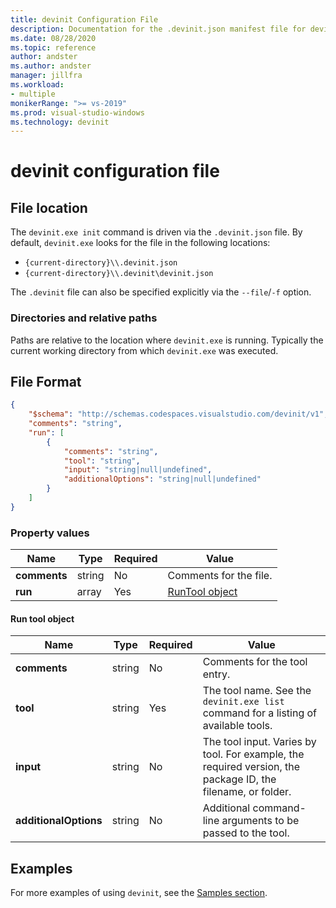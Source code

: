 ```yaml
---
title: devinit Configuration File
description: Documentation for the .devinit.json manifest file for devinit.
ms.date: 08/28/2020
ms.topic: reference
author: andster
ms.author: andster
manager: jillfra
ms.workload:
- multiple
monikerRange: ">= vs-2019"
ms.prod: visual-studio-windows
ms.technology: devinit
---
```

# devinit configuration file

## File location

The `devinit.exe init` command is driven via the `.devinit.json` file. By default, `devinit.exe` looks for the file in the following locations:

- `{current-directory}\\.devinit.json`
- `{current-directory}\\.devinit\devinit.json`

The `.devinit` file can also be specified explicitly via the `--file`/`-f` option.

### Directories and relative paths

Paths are relative to the location where `devinit.exe` is running. Typically the current working directory from which `devinit.exe` was executed.

## File Format

```json
{
    "$schema": "http://schemas.codespaces.visualstudio.com/devinit/v1",
    "comments": "string",
    "run": [
        {
            "comments": "string",
            "tool": "string",
            "input": "string|null|undefined",
            "additionalOptions": "string|null|undefined"
        }
    ]
}
```

### Property values

| Name         | Type   | Required | Value                              |
|--------------|--------|----------|------------------------------------|
| **comments** | string | No       | Comments for the file.             |
| **run**      | array  | Yes      | [RunTool object](#run-tool-object) |

#### Run tool object

| Name                  | Type   | Required | Value                                                                                                      |
|-----------------------|--------|----------|------------------------------------------------------------------------------------------------------------|
| **comments**          | string | No       | Comments for the tool entry.                                                                               |
| **tool**              | string | Yes      | The tool name. See the `devinit.exe list` command for a listing of available tools.                        |
| **input**             | string | No       | The tool input. Varies by tool. For example, the required version, the package ID, the filename, or folder.|
| **additionalOptions** | string | No       | Additional command-line arguments to be passed to the tool.                                                |

## Examples

For more examples of using `devinit`, see the [Samples section](/samples).